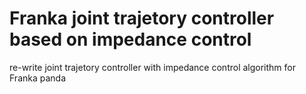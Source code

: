 # Franka joint trajetory controller based on impedance control
 re-write joint trajetory controller with impedance control algorithm for Franka panda 
